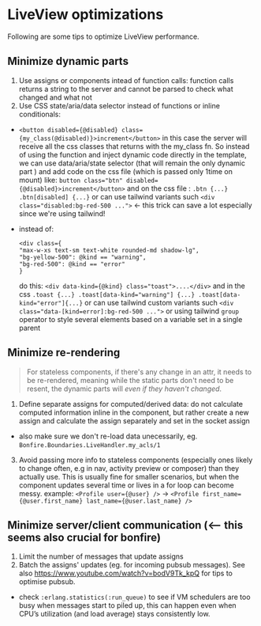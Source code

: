 # LiveView optimizations

Following are some tips to optimize LiveView performance.

## Minimize dynamic parts

1. Use assigns or components intead of function calls: function calls returns a string to the server and cannot be parsed to check what changed and what not
2. Use CSS state/aria/data selector instead of functions or inline conditionals:
  - ```<button disabled={@disabled} class={my_class(@disabled)}>increment</button>```  in this case the server will receive all the css classes that returns with the my_class fn. So instead of using the function and inject dynamic code directly in the template, we can use data/aria/state selector (that will remain the only dynamic part ) and add code on the css file (which is passed only 1time on mount) like: ```button class="btn" disabled={@disabled}>increment</button>``` and on the css file : `.btn {...} .btn[disabled] {...}`  or can use tailwind variants such `<div class="disabled:bg-red-500 ...">` <- this trick can save a lot especially since we're using tailwind!
 
  - instead of: 
      ```
      <div class={
      "max-w-xs text-sm text-white rounded-md shadow-lg",
      "bg-yellow-500": @kind == "warning",
      "bg-red-500": @kind == "error"
      }
      ``` 
      do this: `<div data-kind={@kind} class="toast">....</div>` and in the css `.toast {...} .toast[data-kind="warning"] {...} .toast[data-kind="error"]{...}` or can use tailwind custom variants such `<div class="data-[kind=error]:bg-red-500 ...">` or using tailwind `group` operator to style several elements based on a variable set in a single parent

## Minimize re-rendering
> For stateless components, if there's any change in an attr, it needs to be re-rendered, meaning while the static parts don't need to be resent, the dynamic parts will _even if they haven't changed_. 

1. Define separate assigns for computed/derived data: do not calculate computed information inline in the component, but rather create a new assign and calculate the assign separately and set in the socket assign
- also make sure we don't re-load data unecessarily, eg. `Bonfire.Boundaries.LiveHandler.my_acls/1`
   
3. Avoid passing more info to stateless components (especially ones likely to change often, e.g in nav, activity preview or composer) than they actually use. This is usually fine for smaller scenarios, but when the component updates several time or lives in a for loop can become messy. example: 
     `<Profile user={@user} />` -> `<Profile first_name={@user.first_name} last_name={@user.last_name} />`

## Minimize server/client communication (<-- this seems also crucial for bonfire)

1. Limit the number of messages that update assigns
2. Batch the assigns' updates (eg. for incoming pubsub messages). See also https://www.youtube.com/watch?v=bodV9Tk_kpQ for tips to optimise pubsub.
- check `:erlang.statistics(:run_queue)` to see if VM schedulers are too busy when messages start to piled up, this can happen even when CPU’s utilization (and load average) stays consistently low.
